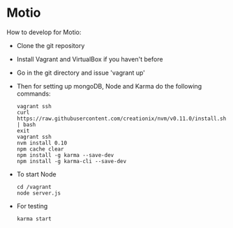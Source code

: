 Motio
==========

How to develop for Motio:

- Clone the git repository
- Install Vagrant and VirtualBox if you haven't before
- Go in the git directory and issue 'vagrant up'
- Then for setting up mongoDB, Node and Karma do the following commands:
    ```
    vagrant ssh
    curl https://raw.githubusercontent.com/creationix/nvm/v0.11.0/install.sh | bash
    exit
    vagrant ssh
    nvm install 0.10
    npm cache clear
    npm install -g karma --save-dev
    npm install -g karma-cli --save-dev
    ```

- To start Node
    ```
    cd /vagrant
    node server.js
    ```
- For testing
    ```
    karma start
    ```